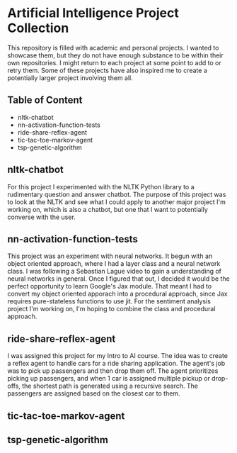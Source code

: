# Artificial Intelligence Project Collection
This repository is filled with academic and personal projects. I wanted to showcase them, but they do not have enough substance to be within their own repositories. I might return to each project at some point to add to or retry them. Some of these projects have also inspired me to create a potentially larger project involving them all.

## Table of Content
- nltk-chatbot
- nn-activation-function-tests
- ride-share-reflex-agent
- tic-tac-toe-markov-agent
- tsp-genetic-algorithm

## nltk-chatbot
For this project I experimented with the NLTK Python library to a rudimentary question and answer chatbot. The purpose of this project was to look at the NLTK and see what I could apply to another major project I'm working on, which is also a chatbot, but one that I want to potentially converse with the user.

## nn-activation-function-tests
This project was an experiment with neural networks. It begun with an object oriented approach, where I had a layer class and a neural network class. I was following a Sebastian Lague video to gain a understanding of neural networks in general. Once I figured that out, I decided it would be the perfect opportunity to learn Google's Jax module. That meant I had to convert my object oriented apporach into a procedural approach, since Jax requires pure-stateless functions to use jit. For the sentiment analysis project I'm working on, I'm hoping to combine the class and procedural approach.

## ride-share-reflex-agent
I was assigned this project for my Intro to AI course. The idea was to create a reflex agent to handle cars for a ride sharing application. The agent's job was to pick up passengers and then drop them off. The agent prioritizes picking up passengers, and when 1 car is assigned multiple pickup or drop-offs, the shortest path is generated using a recursive search. The passengers are assigned based on the closest car to them.

## tic-tac-toe-markov-agent

## tsp-genetic-algorithm

